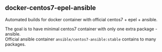 ## docker-centos7-epel-ansible

Automated builds for docker container with official centos7 + epel + ansible.   

The goal is to have minimal centos7 container with only one extra package - ansible.  
Official ansible container `ansible/centos7-ansible:stable` contains to many packages.  
